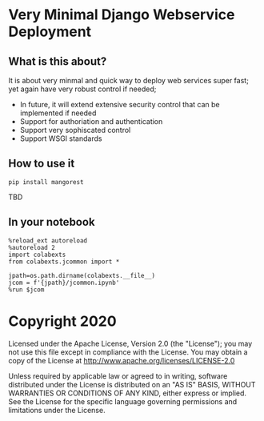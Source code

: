 # Very Minimal Django Webservice Deployment 

## What is this about?  

It is about very minmal and quick way to deploy web services super fast; yet again have very robust control if needed;

* In future, it will extend extensive security control that can be implemented if needed
* Support for authoriation and authentication
* Support very sophiscated control 
* Support WSGI standards

## How to use it

```
pip install mangorest
```
TBD


## In your notebook

```
%reload_ext autoreload
%autoreload 2
import colabexts
from colabexts.jcommon import *

jpath=os.path.dirname(colabexts.__file__)
jcom = f'{jpath}/jcommon.ipynb'
%run $jcom

```


# Copyright 2020

Licensed under the Apache License, Version 2.0 (the "License"); you may not use this file except in compliance with the License. You may obtain a copy of the License at http://www.apache.org/licenses/LICENSE-2.0


Unless required by applicable law or agreed to in writing, software distributed under the License is distributed on an "AS IS" BASIS, WITHOUT WARRANTIES OR CONDITIONS OF ANY KIND, either express or implied. See the License for the specific language governing permissions and limitations under the License.

